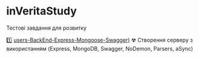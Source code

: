 # inVeritaStudy
Тестові завдання для розвитку


1️⃣  [users-BackEnd-Express-Mongoose-Swagger)](https://github.com/IRONKAGE/inVeritaStudy/tree/master/users-BackEnd-Express-Mongoose-Swagger)
☢ Створення серверу з використанням (Express, MongoDB, Swagger, NoDemon, Parsers, aSync)
